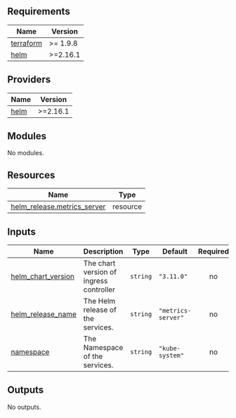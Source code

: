 <!-- BEGIN_TF_DOCS -->
## Requirements

| Name | Version |
|------|---------|
| <a name="requirement_terraform"></a> [terraform](#requirement\_terraform) | >= 1.9.8 |
| <a name="requirement_helm"></a> [helm](#requirement\_helm) | >=2.16.1 |

## Providers

| Name | Version |
|------|---------|
| <a name="provider_helm"></a> [helm](#provider\_helm) | >=2.16.1 |

## Modules

No modules.

## Resources

| Name | Type |
|------|------|
| [helm_release.metrics_server](https://registry.terraform.io/providers/hashicorp/helm/latest/docs/resources/release) | resource |

## Inputs

| Name | Description | Type | Default | Required |
|------|-------------|------|---------|:--------:|
| <a name="input_helm_chart_version"></a> [helm\_chart\_version](#input\_helm\_chart\_version) | The chart version of ingress controller | `string` | `"3.11.0"` | no |
| <a name="input_helm_release_name"></a> [helm\_release\_name](#input\_helm\_release\_name) | The Helm release of the services. | `string` | `"metrics-server"` | no |
| <a name="input_namespace"></a> [namespace](#input\_namespace) | The Namespace of the services. | `string` | `"kube-system"` | no |

## Outputs

No outputs.
<!-- END_TF_DOCS -->
